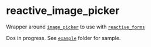 # reactive_image_picker

Wrapper around [`image_picker`](https://pub.dev/packages/image_picker) to use with [`reactive_forms`](https://pub.dev/packages/reactive_forms)

Dos in progress. See [`example`](https://github.com/artflutter/reactive_forms_widgets/tree/master/packages/reactive_image_picker/example) folder for sample.